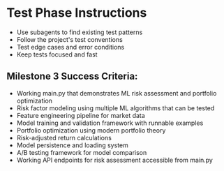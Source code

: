 # Test Phase Instructions
- Use subagents to find existing test patterns
- Follow the project's test conventions
- Test edge cases and error conditions
- Keep tests focused and fast

## Milestone 3 Success Criteria:
- Working main.py that demonstrates ML risk assessment and portfolio optimization
- Risk factor modeling using multiple ML algorithms that can be tested
- Feature engineering pipeline for market data
- Model training and validation framework with runnable examples
- Portfolio optimization using modern portfolio theory
- Risk-adjusted return calculations
- Model persistence and loading system
- A/B testing framework for model comparison
- Working API endpoints for risk assessment accessible from main.py
